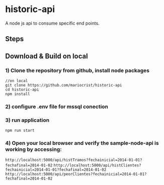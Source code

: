 #  historic-api 

A node js api to consume specific end points.     

## Steps

## Download & Build on local

### 1) Clone the repository from github, install node packages

``` 
//on local
git clone https://github.com/mariocrist/historic-api
cd historic-api
npm install
```
### 2) configure .env file for mssql conection 

### 3) run application 

``` 
npm run start
```

### 4) Open your local browser and verify the sample-node-api is working by accessing:     
`http://localhost:5000/api/histTramos?fechainicial=2014-01-01?fechafinal=2014-01-02`
`http://localhost:5000/api/histClientes?fechainicial=2014-01-01?fechafinal=2014-01-02`
`http://localhost:5000/api/peorClientes?fechainicial=2014-01-01?fechafinal=2014-01-02`